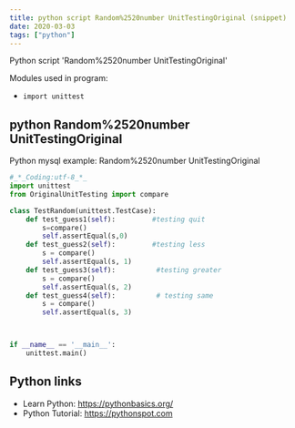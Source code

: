 ```yaml
---
title: python script Random%2520number UnitTestingOriginal (snippet)
date: 2020-03-03
tags: ["python"]
---
```

Python script 'Random%2520number UnitTestingOriginal'


Modules used in program: 
* `import unittest`

## python Random%2520number UnitTestingOriginal

Python mysql example: Random%2520number UnitTestingOriginal

```python
#_*_Coding:utf-8_*_
import unittest
from OriginalUnitTesting import compare

class TestRandom(unittest.TestCase):
    def test_guess1(self):         #testing quit
        s=compare()
        self.assertEqual(s,0)
    def test_guess2(self):         #testing less
        s = compare()
        self.assertEqual(s, 1)
    def test_guess3(self):          #testing greater
        s = compare()
        self.assertEqual(s, 2)
    def test_guess4(self):          # testing same
        s = compare()
        self.assertEqual(s, 3)



if __name__ == '__main__':
    unittest.main()

```

## Python links

- Learn Python: https://pythonbasics.org/
- Python Tutorial: https://pythonspot.com

